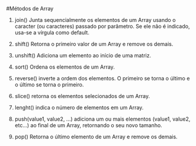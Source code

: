 #Métodos de Array

1) join()
    Junta sequencialmente os elementos de um Array usando o caracter (ou caracteres) passado por parâmetro. Se ele não é indicado, usa-se a vírgula como default.

2) shift()
    Retorna o primeiro valor de um Array e remove os demais.

3) unshift()
    Adiciona um elemento ao início de uma matriz.

3) sort()
    Ordena os elementos de um Array.

4) reverse()
    inverte a ordem dos elementos. O primeiro se torna o último e o último se torna o primeiro.

5) slice()
    retorna os elementos selecionados de um Array.

6) lenght()
    indica o número de elementos em um Array.

7) push(value1, value2, ...)
    adiciona um ou mais elementos (value1, value2, etc...) ao final de um Array, retornando o seu novo tamanho.

8) pop()
    Retorna o último elemento de um Array e remove os demais.